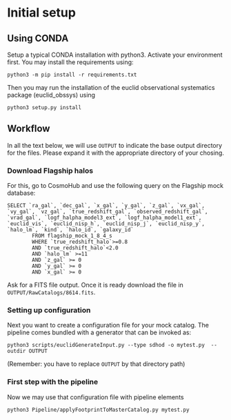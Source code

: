 # Initial setup


## Using CONDA

Setup a typical CONDA installation with python3. Activate your environment first. You may install the requirements using:
```
python3 -m pip install -r requirements.txt
```

Then you may run the installation of the euclid observational systematics package (euclid_obssys) using
```
python3 setup.py install
```

## Workflow

In all the text below, we will use `OUTPUT` to indicate the base output directory for the files. Please expand it with the appropriate directory of your
chosing.


### Download Flagship halos

For this, go to CosmoHub and use the following query on the Flagship mock database:
```
SELECT `ra_gal`, `dec_gal`, `x_gal`, `y_gal`, `z_gal`, `vx_gal`, `vy_gal`, `vz_gal`, `true_redshift_gal`, `observed_redshift_gal`, `vrad_gal`, `logf_halpha_model3_ext`, `logf_halpha_model1_ext`, `euclid_vis`, `euclid_nisp_h`, `euclid_nisp_j`, `euclid_nisp_y`, `halo_lm`, `kind`, `halo_id`, `galaxy_id`
        FROM flagship_mock_1_8_4_s
        WHERE `true_redshift_halo`>=0.8
        AND `true_redshift_halo`<2.0
        AND `halo_lm` >=11
        AND `z_gal` >= 0
        AND `y_gal` >= 0
        AND `x_gal` >= 0
```

Ask for a FITS file output. Once it is ready download the file in `OUTPUT/RawCatalogs/8614.fits`. 


### Setting up configuration

Next you want to create a configuration file for your mock catalog. The pipeline comes bundled with
a generator that can be invoked as:
```shell
python3 scripts/euclidGenerateInput.py --type sdhod -o mytest.py  --outdir OUTPUT
```
(Remember: you have to replace `OUTPUT`  by that directory path)


### First step with the pipeline

Now we may use that configuration file with pipeline elements
```shell
python3 Pipeline/applyFootprintToMasterCatalog.py mytest.py 
```
